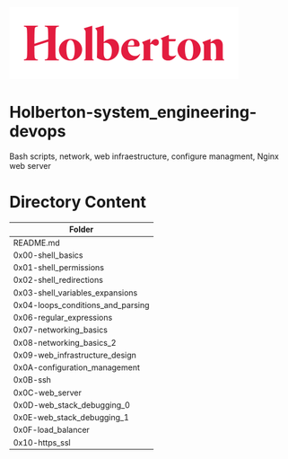 ![Holberton](holberton.png)

# Holberton-system_engineering-devops
Bash scripts, network, web infraestructure, configure managment, Nginx web server

#	Directory	Content

| Folder        |
| ------------- |
| README.md     |
| 0x00-shell_basics |
| 0x01-shell_permissions |
|0x02-shell_redirections |
| 0x03-shell_variables_expansions |
|0x04-loops_conditions_and_parsing |
| 0x06-regular_expressions |
| 0x07-networking_basics |
| 0x08-networking_basics_2 |
| 0x09-web_infrastructure_design|
|0x0A-configuration_management |
| 0x0B-ssh |
| 0x0C-web_server |
|0x0D-web_stack_debugging_0|
| 0x0E-web_stack_debugging_1 |
| 0x0F-load_balancer |
|0x10-https_ssl|
